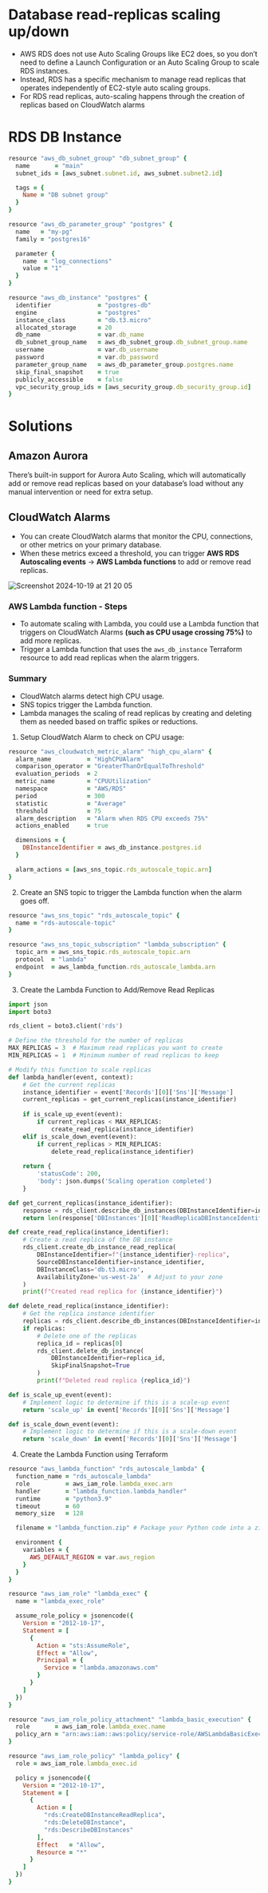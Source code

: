 # Database read-replicas scaling up/down

- AWS RDS does not use Auto Scaling Groups like EC2 does, so you don’t need to define a Launch Configuration or an Auto Scaling Group to scale RDS instances.
- Instead, RDS has a specific mechanism to manage read replicas that operates independently of EC2-style auto scaling groups.
- For RDS read replicas, auto-scaling happens through the creation of replicas based on CloudWatch alarms

# RDS DB Instance 

```ruby
resource "aws_db_subnet_group" "db_subnet_group" {
  name       = "main"
  subnet_ids = [aws_subnet.subnet.id, aws_subnet.subnet2.id]

  tags = {
    Name = "DB subnet group"
  }
}

resource "aws_db_parameter_group" "postgres" {
  name   = "my-pg"
  family = "postgres16"

  parameter {
    name  = "log_connections"
    value = "1"
  }
}

resource "aws_db_instance" "postgres" {
  identifier             = "postgres-db"
  engine                 = "postgres"
  instance_class         = "db.t3.micro"
  allocated_storage      = 20
  db_name                = var.db_name
  db_subnet_group_name   = aws_db_subnet_group.db_subnet_group.name
  username               = var.db_username
  password               = var.db_password
  parameter_group_name   = aws_db_parameter_group.postgres.name
  skip_final_snapshot    = true
  publicly_accessible    = false
  vpc_security_group_ids = [aws_security_group.db_security_group.id]
}
```

# Solutions

## Amazon Aurora

There’s built-in support for Aurora Auto Scaling, which will automatically add or remove read replicas based on your database’s load without any manual intervention or need for extra setup.

## CloudWatch Alarms

- You can create CloudWatch alarms that monitor the CPU, connections, or other metrics on your primary database.
- When these metrics exceed a threshold, you can trigger **AWS RDS Autoscaling events** -> **AWS Lambda functions** to add or remove read replicas.

![Screenshot 2024-10-19 at 21 20 05](https://github.com/user-attachments/assets/c44976fb-53b1-4c88-9abc-f703132917c5)

### AWS Lambda function - Steps

- To automate scaling with Lambda, you could use a Lambda function that triggers on CloudWatch Alarms **(such as CPU usage crossing 75%)** to add more replicas.
- Trigger a Lambda function that uses the `aws_db_instance` Terraform resource to add read replicas when the alarm triggers.

### Summary

- CloudWatch alarms detect high CPU usage.
- SNS topics trigger the Lambda function.
- Lambda manages the scaling of read replicas by creating and deleting them as needed based on traffic spikes or reductions.

1. Setup CloudWatch Alarm to check on CPU usage:

```ruby
resource "aws_cloudwatch_metric_alarm" "high_cpu_alarm" {
  alarm_name          = "HighCPUAlarm"
  comparison_operator = "GreaterThanOrEqualToThreshold"
  evaluation_periods  = 2
  metric_name         = "CPUUtilization"
  namespace           = "AWS/RDS"
  period              = 300
  statistic           = "Average"
  threshold           = 75
  alarm_description   = "Alarm when RDS CPU exceeds 75%"
  actions_enabled     = true

  dimensions = {
    DBInstanceIdentifier = aws_db_instance.postgres.id
  }

  alarm_actions = [aws_sns_topic.rds_autoscale_topic.arn]
}
```

2. Create an SNS topic to trigger the Lambda function when the alarm goes off.

```ruby
resource "aws_sns_topic" "rds_autoscale_topic" {
  name = "rds-autoscale-topic"
}

resource "aws_sns_topic_subscription" "lambda_subscription" {
  topic_arn = aws_sns_topic.rds_autoscale_topic.arn
  protocol  = "lambda"
  endpoint  = aws_lambda_function.rds_autoscale_lambda.arn
}
```

3. Create the Lambda Function to Add/Remove Read Replicas

```python
import json
import boto3

rds_client = boto3.client('rds')

# Define the threshold for the number of replicas
MAX_REPLICAS = 3  # Maximum read replicas you want to create
MIN_REPLICAS = 1  # Minimum number of read replicas to keep

# Modify this function to scale replicas
def lambda_handler(event, context):
    # Get the current replicas
    instance_identifier = event['Records'][0]['Sns']['Message']
    current_replicas = get_current_replicas(instance_identifier)
    
    if is_scale_up_event(event):
        if current_replicas < MAX_REPLICAS:
            create_read_replica(instance_identifier)
    elif is_scale_down_event(event):
        if current_replicas > MIN_REPLICAS:
            delete_read_replica(instance_identifier)
    
    return {
        'statusCode': 200,
        'body': json.dumps('Scaling operation completed')
    }

def get_current_replicas(instance_identifier):
    response = rds_client.describe_db_instances(DBInstanceIdentifier=instance_identifier)
    return len(response['DBInstances'][0]['ReadReplicaDBInstanceIdentifiers'])

def create_read_replica(instance_identifier):
    # Create a read replica of the DB instance
    rds_client.create_db_instance_read_replica(
        DBInstanceIdentifier=f"{instance_identifier}-replica",
        SourceDBInstanceIdentifier=instance_identifier,
        DBInstanceClass='db.t3.micro',
        AvailabilityZone='us-west-2a'  # Adjust to your zone
    )
    print(f"Created read replica for {instance_identifier}")

def delete_read_replica(instance_identifier):
    # Get the replica instance identifier
    replicas = rds_client.describe_db_instances(DBInstanceIdentifier=instance_identifier)['DBInstances'][0]['ReadReplicaDBInstanceIdentifiers']
    if replicas:
        # Delete one of the replicas
        replica_id = replicas[0]
        rds_client.delete_db_instance(
            DBInstanceIdentifier=replica_id,
            SkipFinalSnapshot=True
        )
        print(f"Deleted read replica {replica_id}")

def is_scale_up_event(event):
    # Implement logic to determine if this is a scale-up event
    return 'scale_up' in event['Records'][0]['Sns']['Message']

def is_scale_down_event(event):
    # Implement logic to determine if this is a scale-down event
    return 'scale_down' in event['Records'][0]['Sns']['Message']
```

4. Create the Lambda Function using Terraform

```ruby
resource "aws_lambda_function" "rds_autoscale_lambda" {
  function_name = "rds_autoscale_lambda"
  role          = aws_iam_role.lambda_exec.arn
  handler       = "lambda_function.lambda_handler"
  runtime       = "python3.9"
  timeout       = 60
  memory_size   = 128

  filename = "lambda_function.zip" # Package your Python code into a zip file

  environment {
    variables = {
      AWS_DEFAULT_REGION = var.aws_region
    }
  }
}

resource "aws_iam_role" "lambda_exec" {
  name = "lambda_exec_role"

  assume_role_policy = jsonencode({
    Version = "2012-10-17",
    Statement = [
      {
        Action = "sts:AssumeRole",
        Effect = "Allow",
        Principal = {
          Service = "lambda.amazonaws.com"
        }
      }
    ]
  })
}

resource "aws_iam_role_policy_attachment" "lambda_basic_execution" {
  role       = aws_iam_role.lambda_exec.name
  policy_arn = "arn:aws:iam::aws:policy/service-role/AWSLambdaBasicExecutionRole"
}

resource "aws_iam_role_policy" "lambda_policy" {
  role = aws_iam_role.lambda_exec.id

  policy = jsonencode({
    Version = "2012-10-17",
    Statement = [
      {
        Action = [
          "rds:CreateDBInstanceReadReplica",
          "rds:DeleteDBInstance",
          "rds:DescribeDBInstances"
        ],
        Effect   = "Allow",
        Resource = "*"
      }
    ]
  })
}
```

